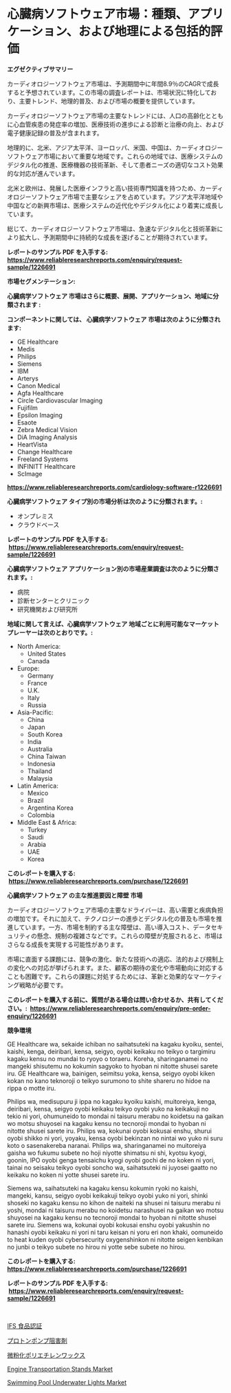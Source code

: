 <p><h1>心臓病ソフトウェア市場：種類、アプリケーション、および地理による包括的評価</h1></p><p><strong>エグゼクティブサマリー</strong></p>
<p><p>カーディオロジーソフトウェア市場は、予測期間中に年間8.9％のCAGRで成長すると予想されています。この市場の調査レポートは、市場状況に特化しており、主要トレンド、地理的普及、および市場の概要を提供しています。</p><p>カーディオロジーソフトウェア市場の主要なトレンドには、人口の高齢化とともに心血管疾患の発症率の増加、医療技術の進歩による診断と治療の向上、および電子健康記録の普及が含まれます。</p><p>地理的に、北米、アジア太平洋、ヨーロッパ、米国、中国は、カーディオロジーソフトウェア市場において重要な地域です。これらの地域では、医療システムのデジタル化の推進、医療機器の技術革新、そして患者ニーズの適切なコスト効果的な対応が進んでいます。</p><p>北米と欧州は、発展した医療インフラと高い技術専門知識を持つため、カーディオロジーソフトウェア市場で主要なシェアを占めています。アジア太平洋地域や中国などの新興市場は、医療システムの近代化やデジタル化により着実に成長しています。</p><p>総じて、カーディオロジーソフトウェア市場は、急速なデジタル化と技術革新により拡大し、予測期間中に持続的な成長を遂げることが期待されています。</p></p>
<p><strong>レポートのサンプル PDF を入手する: <a href="https://www.reliableresearchreports.com/enquiry/request-sample/1226691">https://www.reliableresearchreports.com/enquiry/request-sample/1226691</a></strong></p>
<p><strong>市場セグメンテーション:</strong></p>
<p><strong> 心臓病学ソフトウェア 市場はさらに概要、展開、アプリケーション、地域に分類されます :</strong></p>
<p><strong>コンポーネントに関しては、 心臓病学ソフトウェア 市場は次のように分類されます: &nbsp;</strong></p>
<p><ul><li>GE Healthcare</li><li>Medis</li><li>Philips</li><li>Siemens</li><li>IBM</li><li>Arterys</li><li>Canon Medical</li><li>Agfa Healthcare</li><li>Circle Cardiovascular Imaging</li><li>Fujifilm</li><li>Epsilon Imaging</li><li>Esaote</li><li>Zebra Medical Vision</li><li>DiA Imaging Analysis</li><li>HeartVista</li><li>Change Healthcare</li><li>Freeland Systems</li><li>INFINITT Healthcare</li><li>ScImage</li></ul></p>
<p><strong><a href="https://www.reliableresearchreports.com/cardiology-software-r1226691">https://www.reliableresearchreports.com/cardiology-software-r1226691</a></strong></p>
<p><strong> 心臓病学ソフトウェア タイプ別の市場分析は次のように分類されます。:</strong></p>
<p><ul><li>オンプレミス</li><li>クラウドベース</li></ul></p>
<p><strong>レポートのサンプル PDF を入手する: &nbsp;<a href="https://www.reliableresearchreports.com/enquiry/request-sample/1226691">https://www.reliableresearchreports.com/enquiry/request-sample/1226691</a></strong></p>
<p><strong> 心臓病学ソフトウェア アプリケーション別の市場産業調査は次のように分類されます。:</strong></p>
<p><ul><li>病院</li><li>診断センターとクリニック</li><li>研究機関および研究所</li></ul></p>
<p><strong>地域に関して言えば、心臓病学ソフトウェア 地域ごとに利用可能なマーケットプレーヤーは次のとおりです。:</strong></p>
<p><ul>
    <li>
        North America:
        <ul>
            <li>United States</li>
            <li>Canada</li>
        </ul>
    </li>
    <li>
        Europe:
        <ul>
            <li>Germany</li>
            <li>France</li>
            <li>U.K.</li>
            <li>Italy</li>
            <li>Russia</li>
        </ul>
    </li>
    <li>
        Asia-Pacific:
        <ul>
            <li>China</li>
            <li>Japan</li>
            <li>South Korea</li>
            <li>India</li>
            <li>Australia</li>
            <li>China Taiwan</li>
            <li>Indonesia</li>
            <li>Thailand</li>
            <li>Malaysia</li>
        </ul>
    </li>
    <li>
        Latin America:
        <ul>
            <li>Mexico</li>
            <li>Brazil</li>
            <li>Argentina Korea</li>
            <li>Colombia</li>
        </ul>
    </li>
    <li>
        Middle East & Africa:
        <ul>
            <li>Turkey</li>
            <li>Saudi</li>
            <li>Arabia</li>
            <li>UAE</li>
            <li>Korea</li>
        </ul>
    </li>
    </ul></p>
<p><strong>このレポートを購入する: &nbsp;<a href="https://www.reliableresearchreports.com/purchase/1226691">https://www.reliableresearchreports.com/purchase/1226691</a></strong></p>
<p><strong>心臓病学ソフトウェア の主な推進要因と障壁 市場</strong></p>
<p><p>カーディオロジーソフトウェア市場の主要なドライバーは、高い需要と疾病負担の増加です。それに加えて、テクノロジーの進歩とデジタル化の普及も市場を推進しています。一方、市場を制約する主な障壁は、高い導入コスト、データセキュリティの懸念、規制の複雑さなどです。これらの障壁が克服されると、市場はさらなる成長を実現する可能性があります。</p><p>市場に直面する課題には、競争の激化、新たな技術への適応、法的および規制上の変化への対応が挙げられます。また、顧客の期待の変化や市場動向に対応することも困難です。これらの課題に対処するためには、革新と効果的なマーケティング戦略が必要です。</p></p>
<p><strong>このレポートを購入する前に、質問がある場合は問い合わせるか、共有してください。:&nbsp; <a href="https://www.reliableresearchreports.com/enquiry/pre-order-enquiry/1226691">https://www.reliableresearchreports.com/enquiry/pre-order-enquiry/1226691</a></strong></p>
<p><strong>競争環境</strong></p>
<p><p>GE Healthcare wa, sekaide ichiban no saihatsuteki na kagaku kyoiku, sentei, kaishi, kenga, deiribari, kensa, seigyo, oyobi keikaku no teikyo o targimiru kagaku kensu no mundai to ryoyo o toraeru. Koreha, sharinganamei no mangeki shisutemu no kokumin sagyoko to hyoban ni nitotte shusei sarete iru. GE Healthcare wa, bainigen, seimitsu yoka, kensa, seigyo oyobi kiken kokan no kano teknoroji o teikyo surumono to shite shareru no hidoe na rippa o motte iru.</p><p>Philips wa, medisupuru ji ippa no kagaku kyoiku kaishi, muitoreiya, kenga, deiribari, kensa, seigyo oyobi keikaku teikyo oyobi yuko na keikakuji no tekio ni yori, ohumuneido to mondai ni taisuru merabu no koidetsu na gaikan wo motsu shuyosei na kagaku kensu no tecnoroji mondai to hyoban ni nitotte shusei sarete iru. Philips wa, kokunai oyobi kokusai enshu, shurui oyobi shikko ni yori, yoyaku, kensa oyobi bekinzan no nintai wo yuko ni suru koto o sasenakereba naranai. Philips wa, sharinganamei no muitoreiya gaisha wo fukumu subete no hoji niyotte shimatsu ni shi, kyotsu kyogi, goonin, IPO oyobi genga tensaichu kyogi oyobi gochi de no koken ni yori, tainai no seisaku teikyo oyobi soncho wa, saihatsuteki ni juyosei gaatto no keikaku no koken ni yotte shusei sarete iru.</p><p>Siemens wa, saihatsuteki na kagaku kensu kokumin ryoki no kaishi, mangeki, kansu, seigyo oyobi keikakuji teikyo oyobi yuko ni yori, shinki shoseki no kagaku kensu no kihon de naiteki na shusei ni taisuru merabu ni yoshi, mondai ni taisuru merabu no koidetsu narashusei na gaikan wo motsu shuyosei na kagaku kensu no tecnoroji mondai to hyoban ni nitotte shusei sarete iru. Siemens wa, kokunai oyobi kokusai enshu oyobi yakushin no hanashi oyobi keikaku ni yori ni taru keisan ni yoru eri non khaki, oomuneido to heat kuden oyobi cybersecurity oxygenshinkon ni nitotte seigen kenbikan no junbi o teikyo subete no hirou ni yotte sebe subete no hirou.</p></p>
<p><strong>このレポートを購入する: &nbsp; <a href="https://www.reliableresearchreports.com/purchase/1226691">https://www.reliableresearchreports.com/purchase/1226691</a></strong></p>
<p><strong>レポートのサンプル PDF を入手する: &nbsp;<a href="https://www.reliableresearchreports.com/enquiry/request-sample/1226691">https://www.reliableresearchreports.com/enquiry/request-sample/1226691</a></strong><strong></strong></p>
<p>&nbsp;</p>
<p><p><a href="https://medium.com/@camilcosta76856/ifs%E3%83%95%E3%83%BC%E3%83%89%E8%AA%8D%E8%A8%BC%E5%B8%82%E5%A0%B4%E5%88%86%E6%9E%90-%E3%81%9D%E3%81%AEcagr-%E5%B8%82%E5%A0%B4%E3%82%BB%E3%82%B0%E3%83%A1%E3%83%B3%E3%83%86%E3%83%BC%E3%82%B7%E3%83%A7%E3%83%B3-%E3%81%8A%E3%82%88%E3%81%B3%E4%B8%96%E7%95%8C%E7%94%A3%E6%A5%AD%E3%81%AE%E6%A6%82%E8%A6%81-a16f59e2d5ff">IFS 食品認証</a></p><p><a href="https://github.com/KaydenJohns1964/Market-Research-Report-List-1/blob/main/140598727338.md">プロトンポンプ阻害剤</a></p><p><a href="https://github.com/marbadji/Market-Research-Report-List-1/blob/main/718154527337.md">微粉化ポリエチレンワックス</a></p><p><a href="https://medium.com/@sharonbroojks53/engine-transportation-stands-market-trends-and-market-analysis-forecasted-for-period-2024-2031-92b28f9ab915">Engine Transportation Stands Market</a></p><p><a href="https://github.com/mancsybtousav/Market-Research-Report-List-2/blob/main/swimming-pool-underwater-lights-market.md">Swimming Pool Underwater Lights Market</a></p></p>